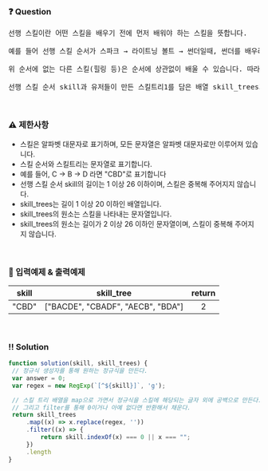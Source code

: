  ### ❓ Question

 <pre>선행 스킬이란 어떤 스킬을 배우기 전에 먼저 배워야 하는 스킬을 뜻합니다.

예를 들어 선행 스킬 순서가 스파크 → 라이트닝 볼트 → 썬더일때, 썬더를 배우려면 먼저 라이트닝 볼트를 배워야 하고, 라이트닝 볼트를 배우려면 먼저 스파크를 배워야 합니다.

위 순서에 없는 다른 스킬(힐링 등)은 순서에 상관없이 배울 수 있습니다. 따라서 스파크 → 힐링 → 라이트닝 볼트 → 썬더와 같은 스킬트리는 가능하지만, 썬더 → 스파크나 라이트닝 볼트 → 스파크 → 힐링 → 썬더와 같은 스킬트리는 불가능합니다.

선행 스킬 순서 skill과 유저들이 만든 스킬트리1를 담은 배열 skill_trees가 매개변수로 주어질 때, 가능한 스킬트리 개수를 return 하는 solution 함수를 작성해주세요.</pre>
 
<br>

### ⚠️ 제한사항

<ul>
  <li>스킬은 알파벳 대문자로 표기하며, 모든 문자열은 알파벳 대문자로만 이루어져 있습니다.</li>
  <li>스킬 순서와 스킬트리는 문자열로 표기합니다.</li>
  <li>예를 들어, C → B → D 라면 "CBD"로 표기합니다</li>
  <li>선행 스킬 순서 skill의 길이는 1 이상 26 이하이며, 스킬은 중복해 주어지지 않습니다.</li>
  <li>skill_trees는 길이 1 이상 20 이하인 배열입니다.</li>
  <li>skill_trees의 원소는 스킬을 나타내는 문자열입니다.</li>
  <li>skill_trees의 원소는 길이가 2 이상 26 이하인 문자열이며, 스킬이 중복해 주어지지 않습니다.</li>
</ul>

<br>

### 🔢 입력예제 & 출력예제

|skill|skill_tree|return|
|:-:|:-:|:-:|
|"CBD"|["BACDE", "CBADF", "AECB", "BDA"]|2|

<br>

 ### ‼️ Solution

 ```javascript
function solution(skill, skill_trees) {
  // 정규식 생성자를 통해 원하는 정규식을 만든다.
  var answer = 0;
  var regex = new RegExp(`[^${skill}]`, 'g');

  // 스킬 트리 배열을 map으로 가면서 정규식을 스킬에 해당되는 글자 외에 공백으로 만든다.
  // 그리고 filter를 통해 0이거나 아예 없다면 반환해서 채운다.
  return skill_trees
      .map((x) => x.replace(regex, ''))
      .filter((x) => {
          return skill.indexOf(x) === 0 || x === "";
      })
      .length
}
 ```
<br>

